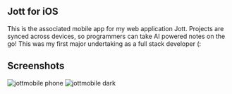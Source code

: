 ## Jott for iOS
This is the associated mobile app for my web application Jott. Projects are synced across devices, so programmers can take AI powered notes on the go! This was my first major undertaking as a full stack developer (:

## Screenshots

![jottmobile phone](https://github.com/rustaceanrob/jottmobile/assets/102320249/7d6f20b0-2a18-4dfd-b5ad-9794bc35f75e)
![jottmobile dark](https://github.com/rustaceanrob/jottmobile/assets/102320249/6719ff2d-1151-48c3-bcef-48fdb789117b)
